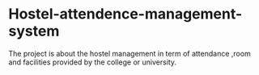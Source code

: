 # Hostel-attendence-management-system
The project is about the hostel management in term of attendance ,room and facilities provided by the college or university.
